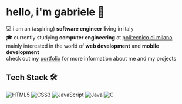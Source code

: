 # hello, i'm gabriele 👋 

💻 i am an (aspiring) **software engineer** living in italy  
🎓 currently studying **computer engineering** at [politecnico di milano](https://www.polimi.it/)  
mainly interested in the world of **web development** and **mobile development**   
check out my [portfolio](https://gabrielepedesini.github.io/portfolio/) for more information about me and my projects

## Tech Stack 🛠 

![HTML5](https://img.shields.io/badge/html5-%23E34F26.svg?style=for-the-badge&logo=html5&logoColor=white)
![CSS3](https://img.shields.io/badge/css3-%231572B6.svg?style=for-the-badge&logo=css3&logoColor=white)
![JavaScript](https://img.shields.io/badge/javascript-%23323330.svg?style=for-the-badge&logo=javascript&logoColor=%23F7DF1E)
![Java](https://img.shields.io/badge/java-%23ED8B00.svg?style=for-the-badge&logo=java&logoColor=white)
![C](https://img.shields.io/badge/c-%2300599C.svg?style=for-the-badge&logo=c&logoColor=white)
